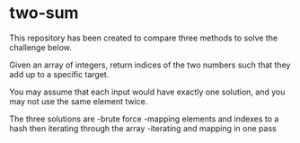 # two-sum

This repository has been created to compare three methods to solve the challenge below.

Given an array of integers, return indices of the two numbers such that they add up to a specific target.

You may assume that each input would have exactly one solution, and you may not use the same element twice.

The three solutions are
  -brute force
  -mapping elements and indexes to a hash then iterating through the array
  -iterating and mapping in one pass

